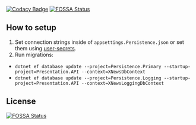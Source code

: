 [![Codacy Badge](https://app.codacy.com/project/badge/Grade/fd78ba07e4bf4200b87658bbe4c3a3a3)](https://www.codacy.com/gh/BobMakhlin/XNews-backend/dashboard?utm_source=github.com&amp;utm_medium=referral&amp;utm_content=BobMakhlin/XNews-backend&amp;utm_campaign=Badge_Grade)
[![FOSSA Status](https://app.fossa.com/api/projects/git%2Bgithub.com%2FBobMakhlin%2FXNews-backend.svg?type=shield)](https://app.fossa.com/projects/git%2Bgithub.com%2FBobMakhlin%2FXNews-backend?ref=badge_shield)

## How to setup

1.  Set connection strings inside of `appsettings.Persistence.json` or set them using [user-secrets](https://docs.microsoft.com/en-us/aspnet/core/security/app-secrets?view=aspnetcore-5.0\&tabs=windows#enable-secret-storage).
2.  Run migrations:

*   `dotnet ef database update --project=Persistence.Primary --startup-project=Presentation.API --context=XNewsDbContext`
*   `dotnet ef database update --project=Persistence.Logging --startup-project=Presentation.API --context=XNewsLoggingDbContext`


## License
[![FOSSA Status](https://app.fossa.com/api/projects/git%2Bgithub.com%2FBobMakhlin%2FXNews-backend.svg?type=large)](https://app.fossa.com/projects/git%2Bgithub.com%2FBobMakhlin%2FXNews-backend?ref=badge_large)